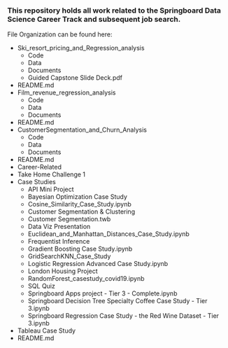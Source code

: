 

### This repository holds all work related to the Springboard Data Science Career Track and subsequent job search.






File Organization can be found here:

- Ski_resort_pricing_and_Regression_analysis
    - Code
    - Data
    - Documents
    - Guided Capstone Slide Deck.pdf
- README.md
- Film_revenue_regression_analysis
    - Code
    - Data
    - Documents
- README.md
- CustomerSegmentation_and_Churn_Analysis
    - Code
    - Data
    - Documents
- README.md
- Career-Related
- Take Home Challenge 1
- Case Studies
    - API Mini Project
    - Bayesian Optimization Case Study
    - Cosine_Similarity_Case_Study.ipynb
    - Customer Segmentation & Clustering
    - Customer Segmentation.twb
    - Data Viz Presentation
    - Euclidean_and_Manhattan_Distances_Case_Study.ipynb
    - Frequentist Inference
    - Gradient Boosting Case Study.ipynb
    - GridSearchKNN_Case_Study
    - Logistic Regression Advanced Case Study.ipynb
    - London Housing Project
    - RandomForest_casestudy_covid19.ipynb
    - SQL Quiz
    - Springboard Apps project - Tier 3 - Complete.ipynb
    - Springboard Decision Tree Specialty Coffee Case Study - Tier 3.ipynb
    - Springboard Regression Case Study - the Red Wine Dataset - Tier 3.ipynb
- Tableau Case Study
- README.md
